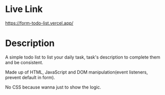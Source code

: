# Live Link 

https://form-todo-list.vercel.app/

# Description 

A simple todo list to list your daily task, task's description to complete them and be consistent.

Made up of HTML, JavaScript and DOM manipulation(event listeners, prevent default in form).

No CSS because wanna just to show the logic.
